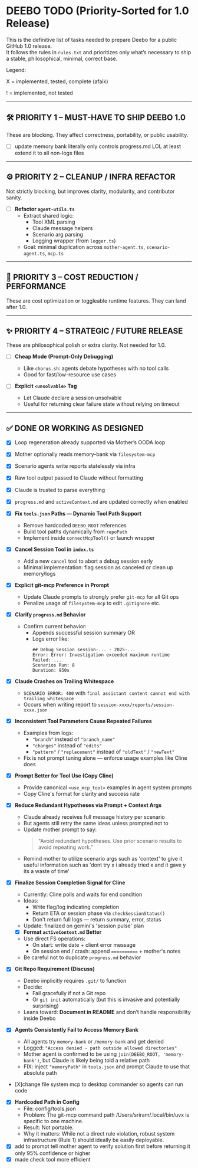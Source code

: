 # DEEBO TODO (Priority-Sorted for 1.0 Release)

This is the definitive list of tasks needed to prepare Deebo for a public GitHub 1.0 release.  
It follows the rules in `rules.txt` and prioritizes only what’s necessary to ship a stable, philosophical, minimal, correct base.

Legend:

X = implemented, tested, complete (afaik)

! = implemented, not tested

---

## 🛠️ PRIORITY 1 – MUST-HAVE TO SHIP DEEBO 1.0

These are blocking. They affect correctness, portability, or public usability.
- [ ] update memory bank literally only controls progress.md LOL at least extend it to all non-logs files

---

## ⚙️ PRIORITY 2 – CLEANUP / INFRA REFACTOR

Not strictly blocking, but improves clarity, modularity, and contributor sanity.

- [ ] **Refactor `agent-utils.ts`**
  - Extract shared logic:
    - Tool XML parsing
    - Claude message helpers
    - Scenario arg parsing
    - Logging wrapper (from `logger.ts`)
  - Goal: minimal duplication across `mother-agent.ts`, `scenario-agent.ts`, `mcp.ts`
---

## 💸 PRIORITY 3 – COST REDUCTION / PERFORMANCE

These are cost optimization or toggleable runtime features. They can land after 1.0.

---

## ✨ PRIORITY 4 – STRATEGIC / FUTURE RELEASE

These are philosophical polish or extra clarity. Not needed for 1.0.

- [ ] **Cheap Mode (Prompt-Only Debugging)**
  - Like `chorus.sh`: agents debate hypotheses with no tool calls
  - Good for fast/low-resource use cases

- [ ] **Explicit `<unsolvable>` Tag**
  - Let Claude declare a session unsolvable
  - Useful for returning clear failure state without relying on timeout

---

## ✅ DONE OR WORKING AS DESIGNED

- [x] Loop regeneration already supported via Mother’s OODA loop
- [x] Mother optionally reads memory-bank via `filesystem-mcp`
- [x] Scenario agents write reports statelessly via infra
- [x] Raw tool output passed to Claude without formatting
- [x] Claude is trusted to parse everything
- [x] `progress.md` and `activeContext.md` are updated correctly when enabled
- [X] **Fix `tools.json` Paths — Dynamic Tool Path Support**
  - Remove hardcoded `DEEBO_ROOT` references
  - Build tool paths dynamically from `repoPath`
  - Implement inside `connectMcpTool()` or launch wrapper

- [X] **Cancel Session Tool in `index.ts`**
  - Add a new `cancel` tool to abort a debug session early
  - Minimal implementation: flag session as canceled or clean up memory/logs

- [X] **Explicit git-mcp Preference in Prompt**
  - Update Claude prompts to strongly prefer `git-mcp` for all Git ops
  - Penalize usage of `filesystem-mcp` to edit `.gitignore` etc.

- [X] **Clarify `progress.md` Behavior**
  - Confirm current behavior:
    - Appends successful session summary OR
    - Logs error like:
      ```
      ## Debug Session session-... - 2025-...
      Error: Error: Investigation exceeded maximum runtime
      Failed: ...
      Scenarios Run: 8
      Duration: 950s
      ```

- [X] **Claude Crashes on Trailing Whitespace**
  - `SCENARIO ERROR: 400` with `final assistant content cannot end with trailing whitespace`
  - Occurs when writing report to `session-xxxx/reports/session-xxxx.json`

- [X] **Inconsistent Tool Parameters Cause Repeated Failures** 
  - Examples from logs:
    - `"branch"` instead of `"branch_name"`
    - `"changes"` instead of `"edits"`
    - `"pattern"` / `"replacement"` instead of `"oldText"` / `"newText"`
  - Fix is not prompt tuning alone — enforce usage examples like Cline does

- [X] **Prompt Better for Tool Use (Copy Cline)**
  - Provide canonical `<use_mcp_tool>` examples in agent system prompts
  - Copy Cline's format for clarity and success rate
- [X] **Reduce Redundant Hypotheses via Prompt + Context Args**
  - Claude already receives full message history per scenario
  - But agents still retry the same ideas unless prompted not to
  - Update mother prompt to say:
    > "Avoid redundant hypotheses. Use prior scenario results to avoid repeating work."
  - Remind mother to utilize scenario args such as 'context' to give it useful information such as 'dont try x i already tried x and it gave y its a waste of time' 
- [X] **Finalize Session Completion Signal for Cline**
  - Currently: Cline polls and waits for end condition
  - Ideas:
    - Write flag/log indicating completion
    - Return ETA or session phase via `checkSessionStatus()`
    - Don't return full logs — return summary, error, status
  - Update: finalized on gemini's 'session pulse' plan
  - [X] **Format `activeContext.md` Better**
  - Use direct FS operations:
    - On start: write date + client error message
    - On session end / crash: append `==========` + mother's notes
  - Be careful not to duplicate `progress.md` behavior

- [X] **Git Repo Requirement (Discuss)**
  - Deebo implicitly requires `.git/` to function
  - Decide:
    - Fail gracefully if not a Git repo
    - Or `git init` automatically (but this is invasive and potentially surprising)
  - Leans toward: **Document in README** and don’t handle responsibility inside Deebo
- [X] **Agents Consistently Fail to Access Memory Bank** 
  - All agents try `memory-bank` or `/memory-bank` and get denied
  - Logged: `"Access denied - path outside allowed directories"`
  - Mother agent is confirmed to be using `join(DEEBO_ROOT, 'memory-bank')`, but Claude is likely being told a relative path
  - FIX: inject `"memoryPath"` in `tools.json` and prompt Claude to use that absolute path
- [X]change file system mcp to desktop commander so agents can run code

- [X] **Hardcoded Path in Config**
    - File: config/tools.json
    - Problem: The git-mcp command path /Users/sriram/.local/bin/uvx is specific to one machine.
    - Result: Not portable.
    - Why it matters: While not a direct rule violation, robust system infrastructure (Rule 1) should ideally be easily deployable.
- [x] add to prompt tell mother agent to verify solution first before returning it only 95% confidence or higher
- [x] made check tool more efficient